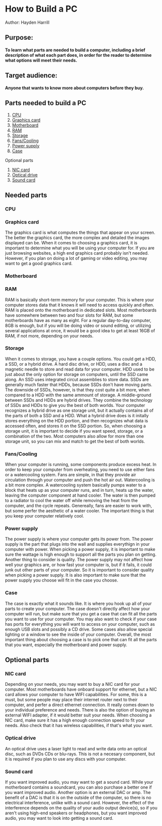# How to Build a PC

Author: Hayden Harrill

## Purpose: 
#### To learn what parts are needed to build a computer, including a brief description of what each part does, in order for the reader to determine what options will meet their needs.

## Target audience:
#### Anyone that wants to know more about computers before they buy.

## Parts needed to build a PC

1. [CPU](#cpu)
2. [Graphics card](#graphics-card)
3. [Motherboard](#motherboard)
4. [RAM](#ram)
5. [Storage](#storage)
6. [Fans/Cooling](#fanscooling)
7. [Power supply](#power-supply)
8. [Case](#case)


Optional parts

1. [NIC card](#nic-card)
2. [Optical drive](#optical-drive)
3. [Sound card](#sound-card)


## Needed parts

### CPU

### Graphics card

The graphics card is what computes the things that appear on your screen. The better the graphics card, the more complex and detailed the images displayed can be. When it comes to choosing a graphics card, it is important to determine what you will be using your computer for. If you are just browsing websites, a high end graphics card probably isn't needed. However, if you plan on doing a lot of gaming or video editing, you may want to get a good graphics card.

### Motherboard

### RAM

RAM is basically short-term memory for your computer. This is where your computer stores data that it knows it will need to access quickly and often. RAM is placed onto the motherboard in dedicated slots. Most motherboards have somewhere between two and four slots for RAM, but some motherboards have as many as eight. For a regular day-to-day computer, 8GB is enough, but if you will be doing video or sound editing, or utilizing several applications at once, it would be a good idea to get at least 16GB of RAM, if not more, depending on your needs.

### Storage

When it comes to storage, you have a couple options. You could get a HDD, a SSD, or a hybrid drive. A hard disc drive, or HDD, uses a disc and a magnetic needle to store and read data for your computer. HDD used to be just about the only option for storage on computers, until the SSD came along. An SSD uses integrated circut assemblies to store data. SSDs are generally much faster that HDDs, because SSDs don't have moving parts. The downside of SSDs, however, is that they cost quite a bit more, when compared to a HDD with the same ammount of storage. A middle-ground between SSDs and HDDs are hybrid drives. They combine the technology of SSDs and HDDs to give you the best of both worlds. Your computer recognizes a hybrid drive as one storage unit, but it actually contains all of the parts of both a SSD and a HDD. What a hybrid drive does is it initally stores everything on the HDD portion, and then recognizes what data is accessed often, and stores it on the SSD portion. So, when choosing a storage unit, it is important to decide if you want speed, storage, or a combination of the two. Most computers also allow for more than one storage unit, so you can mix and match to get the best of both worlds.

### Fans/Cooling

When your computer is running, some components produce excess heat. In order to keep your computer from overheating, you need to use either fans or a watercooling system. Fans are simple, in that they provide air circulation through your computer and push the hot air out. Watercooling is a bit more complex. A watercooling system basically pumps water to a block that heats up as your computer runs, and in turn, heats up the water, leaving the computer component at hand cooler. The water is then pumped to a radiator to cool the water off while removing the heat from the computer, and the cycle repeats. Genereally, fans are easier to work with, but some perfer the aesthetic of a water cooler. The important thing is that you keep your computer relatively cool.

### Power supply

The power supply is where your computer gets its power from. The power supply is the part that plugs into the wall and supplies everythign in your computer with power. When picking a power supply, it is important to make sure the wattage is high enough to support all the parts you plan on getting. Another thing to consider is quality. The power supply may not affect how well your graphics are, or how fast your computer is, but if it fails, it could junk out other parts of your computer. So it is important to consider quality when picking a power supply. It is also important to make sure that the power supply you choose will fit in the case you choose.

### Case

The case is exactly what it sounds like. It is where you hook up all of your parts to create your computer. The case doesn't directly affect how your computer will run, but make sure that you get a case that can fit all the parts you want to use for your computer. You may also want to check if your case has ports for everything you will want to access on your computer, such as enough USB slots and possibly a CD drive. Some cases also allow special lighting or a window to see the inside of your computer. Overall, the most important thing about choosing a case is to pick one that can fit all the parts that you want, especially the motherboard and power supply.

## Optional parts

### NIC card

Depending on your needs, you may want to buy a NIC card for your computer. Most motherboards have onboard support for ethernet, but a NIC card allows your computer to have WIFI capabilities. For some, this is a must, but some people may place their internet router next to their computer, and perfer a direct ethernet connection. It really comes down to your individual preference and needs. There is also the option of buying an external WIFI adapter, if it would better suit your needs. When choosing a NIC card, make sure it has a high enough connection speed to fit your needs. Also check that it has wireless capabilities, if that's what you want.

### Optical drive

An optical drive uses a laser light to read and write data onto an optical disc, such as DVDs CDs or blu-rays. This is not a necesary component, but it is required if you plan to use any discs with your computer. 

### Sound card

If you want improved audio, you may want to get a sound card. While your motherboard contains a soundcard, you can also purchase a better one if you want improved audio. Another option is an external DAC or amp. The benefit of a DAC is that it is on the outside of the computer, so there is no electrical interference, unlike with a sound card. However, the effect of the interference depends on the quality of your audio output device(s), so if you aren't using high-end speakers or headphones, but you want improved audio, you may want to look into getting a sound card.
